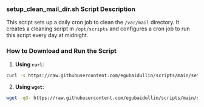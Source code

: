 ### setup_clean_mail_dir.sh Script Description

This script sets up a daily cron job to clean the `/var/mail` directory. It creates a cleaning script in `/opt/scripts` and configures a cron job to run this script every day at midnight.

### How to Download and Run the Script

1. **Using `curl`**:

```bash
curl -s https://raw.githubusercontent.com/egubaidullin/scripts/main/setup_clean_mail_dir.sh | sudo bash
```

2. **Using `wget`**:

```bash
wget -qO- https://raw.githubusercontent.com/egubaidullin/scripts/main/setup_clean_mail_dir.sh | sudo bash
```
